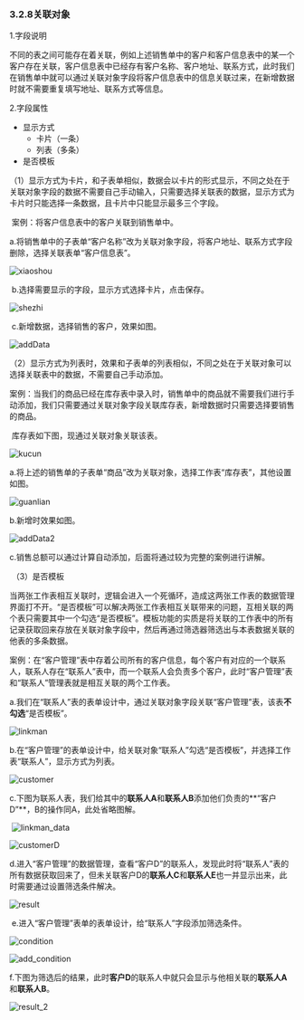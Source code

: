 ### 3.2.8关联对象

1.字段说明

​	不同的表之间可能存在着关联，例如上述销售单中的客户和客户信息表中的某一个客户存在关联，客户信息表中已经存有客户名称、客户地址、联系方式，此时我们在销售单中就可以通过关联对象字段将客户信息表中的信息关联过来，在新增数据时就不需要重复填写地址、联系方式等信息。

2.字段属性

* 显示方式
  * 卡片（一条）
  * 列表（多条）
* 是否模板



​	（1）显示方式为卡片，和子表单相似，数据会以卡片的形式显示，不同之处在于关联对象字段的数据不需要自己手动输入，只需要选择关联表的数据，显示方式为卡片时只能选择一条数据，且卡片中只能显示最多三个字段。

​		案例：将客户信息表中的客户关联到销售单中。

​		a.将销售单中的子表单“客户名称”改为关联对象字段，将客户地址、联系方式字段删除，选择关联表单“客户信息表”。

![xiaoshou](./image/formdesign/field/association/xiaoshou.png)

​		b.选择需要显示的字段，显示方式选择卡片，点击保存。

![shezhi](./image/formdesign/field/association/shezhi.png)

​		c.新增数据，选择销售的客户，效果如图。

![addData](./image/formdesign/field/association/addData.gif)

​	（2）显示方式为列表时，效果和子表单的列表相似，不同之处在于关联对象可以选择关联表中的数据，不需要自己手动添加。

​	案例：当我们的商品已经在库存表中录入时，销售单中的商品就不需要我们进行手动添加，我们只需要通过关联对象字段关联库存表，新增数据时只需要选择要销售的商品。

​	库存表如下图，现通过关联对象关联该表。

![kucun](./image/formdesign/field/association/kucun.png)

​	a.将上述的销售单的子表单“商品”改为关联对象，选择工作表“库存表”，其他设置如图。

![guanlian](./image/formdesign/field/association/guanlian.png)

b.新增时效果如图。

![addData2](./image/formdesign/field/association/addData2.gif)

c.销售总额可以通过计算自动添加，后面将通过较为完整的案例进行讲解。

​	（3）是否模板

​	当两张工作表相互关联时，逻辑会进入一个死循环，造成这两张工作表的数据管理界面打不开。“是否模板”可以解决两张工作表相互关联带来的问题，互相关联的两个表只需要其中一个勾选“是否模板”。模板功能的实质是将关联的工作表中的所有记录获取回来存放在关联对象字段中，然后再通过筛选器筛选出与本表数据关联的他表的多条数据。

​	案例：在“客户管理”表中存着公司所有的客户信息，每个客户有对应的一个联系人，联系人存在“联系人”表中，而一个联系人会负责多个客户，此时“客户管理”表和“联系人”管理表就是相互关联的两个工作表。

​	a.我们在“联系人”表的表单设计中，通过关联对象字段关联“客户管理”表，该表**不勾选**“是否模板”。

![linkman](./image/formdesign/field/association/linkman.png)

​	b.在“客户管理”的表单设计中，给关联对象“联系人”勾选“是否模板”，并选择工作表“联系人”，显示方式为列表。

![customer](./image/formdesign/field/association/customer.png)

​	c.下图为联系人表，我们给其中的**联系人A**和**联系人B**添加他们负责的**“客户D”**，B的操作同A，此处省略图解。

​	![linkman_data](./image/formdesign/field/association/linkman_data.png)

![customerD](./image/formdesign/field/association/customerD.png)

​	d.进入“客户管理”的数据管理，查看“客户D”的联系人，发现此时将“联系人”表的所有数据获取回来了，但未关联客户D的**联系人C**和**联系人E**也一并显示出来，此时需要通过设置筛选条件解决。

![result](./image/formdesign/field/association/result.png)

​	e.进入“客户管理”表单的表单设计，给“联系人”字段添加筛选条件。

![condition](./image/formdesign/field/association/condition.png)

![add_condition](./image/formdesign/field/association/add_condition.png)

​	f.下图为筛选后的结果，此时**客户D**的联系人中就只会显示与他相关联的**联系人A**和**联系人B**。

![result_2](./image/formdesign/field/association/result_2.png)